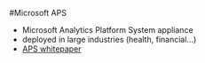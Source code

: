 
#Microsoft APS
>
- Microsoft Analytics Platform System appliance
- deployed in large industries (health, financial...)
- [APS whitepaper](http://www.microsoft.com/fr-fr/server-cloud/products/analytics-platform-system/)
